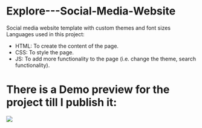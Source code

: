 # Explore---Social-Media-Website
Social media website template with custom themes and font sizes  
Languages used in this project: 
  - HTML: To create the content of the page.
  - CSS: To style the page.
  - JS: To add more functionality to the page (i.e. change the theme, search functionality).

# There is a Demo preview for the project till I publish it:
![](Demo_preview.gif)
